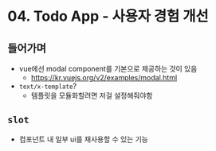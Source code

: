 # 04. Todo App - 사용자 경험 개선

## 들어가며

- vue에선 modal component를 기본으로 제공하는 것이 있음
  - https://kr.vuejs.org/v2/examples/modal.html
- `text/x-template`?
  - 템플릿을 모듈화할려면 저걸 설정해줘야함

## `slot`

- 컴포넌트 내 일부 ui를 재사용할 수 있는 기능
